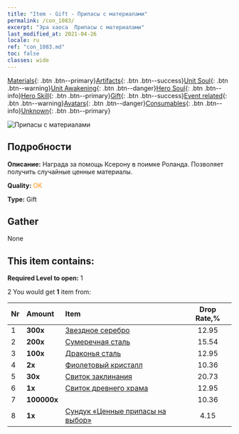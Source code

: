 ```yaml
---
title: "Item - Gift - Припасы с материалами"
permalink: /con_1083/
excerpt: "Эра хаоса  Припасы с материалами"
last_modified_at: 2021-04-26
locale: ru
ref: "con_1083.md"
toc: false
classes: wide
---
```

 [Materials](/ItemsRU/){: .btn .btn--primary}[Artifacts](/ItemsRU/Artifacts/){: .btn .btn--success}[Unit Soul](/ItemsRU/UnitSoul/){: .btn .btn--warning}[Unit Awakening](/ItemsRU/UnitAwakening/){: .btn .btn--danger}[Hero Soul](/ItemsRU/HeroSoul/){: .btn .btn--info}[Hero Skill](/ItemsRU/HeroSkill/){: .btn .btn--primary}[Gift](/ItemsRU/Gift/){: .btn .btn--success}[Event related](/ItemsRU/Events/){: .btn .btn--warning}[Avatars](/ItemsRU/Avatars/){: .btn .btn--danger}[Consumables](/ItemsRU/Consumables/){: .btn .btn--info}[Unknown](/ItemsRU/Unknown/){: .btn .btn--primary}

 ![Припасы с материалами](/images/t/i_907132.png)

## Подробности
 **Описание:** Награда за помощь Ксерону в поимке Роланда. Позволяет получить случайные ценные материалы.

 **Quality:** <span style="color: #FF8C00">OK</span>

 **Type:** Gift

## Gather

  None

## This item contains:

 **Required Level to open:** 1

 2 You would get **1** item  from:

  | Nr | Amount |     Item    | Drop Rate,% |
  |:---|:-------|:------------|:---------:|
  | 1 |  **300x** | [Звездное серебро](/ItemsRU/con_882/) | 12.95 | 
  | 2 |  **200x** | [Сумеречная сталь](/ItemsRU/con_881/) | 15.54 | 
  | 3 |  **100x** | [Драконья сталь](/ItemsRU/con_880/) | 12.95 | 
  | 4 |  **2x** | [Фиолетовый кристалл](/ItemsRU/con_720/) | 10.36 | 
  | 5 |  **30x** | [Свиток заклинания](/ItemsRU/con_694/) | 20.73 | 
  | 6 |  **1x** | [Свиток древнего храма](/ItemsRU/con_697/) | 12.95 | 
  | 7 |  **100000x** | <i class="fas fa-coins"/> | 10.36 | 
  | 8 |  **1x** | [Сундук «Ценные припасы на выбор»](/ItemsRU/con_1084/) | 4.15 | 
